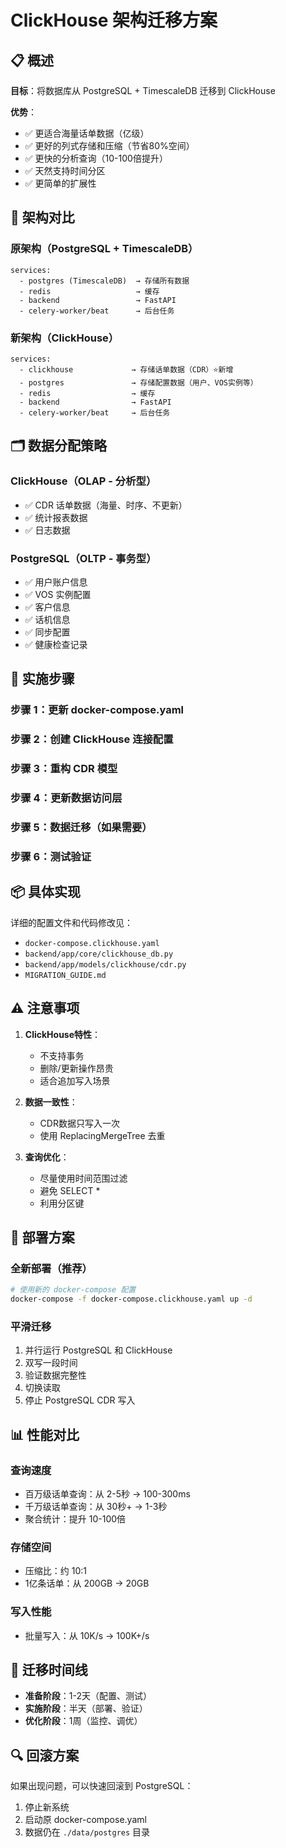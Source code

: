 # ClickHouse 架构迁移方案

## 📋 概述

**目标**：将数据库从 PostgreSQL + TimescaleDB 迁移到 ClickHouse

**优势**：
- ✅ 更适合海量话单数据（亿级）
- ✅ 更好的列式存储和压缩（节省80%空间）
- ✅ 更快的分析查询（10-100倍提升）
- ✅ 天然支持时间分区
- ✅ 更简单的扩展性

## 📐 架构对比

### 原架构（PostgreSQL + TimescaleDB）
```
services:
  - postgres (TimescaleDB)  → 存储所有数据
  - redis                   → 缓存
  - backend                 → FastAPI
  - celery-worker/beat      → 后台任务
```

### 新架构（ClickHouse）
```
services:
  - clickhouse             → 存储话单数据（CDR）⭐新增
  - postgres               → 存储配置数据（用户、VOS实例等）
  - redis                  → 缓存
  - backend                → FastAPI
  - celery-worker/beat     → 后台任务
```

## 🗂️ 数据分配策略

### ClickHouse（OLAP - 分析型）
- ✅ CDR 话单数据（海量、时序、不更新）
- ✅ 统计报表数据
- ✅ 日志数据

### PostgreSQL（OLTP - 事务型）
- ✅ 用户账户信息
- ✅ VOS 实例配置
- ✅ 客户信息
- ✅ 话机信息
- ✅ 同步配置
- ✅ 健康检查记录

## 🔧 实施步骤

### 步骤 1：更新 docker-compose.yaml

### 步骤 2：创建 ClickHouse 连接配置

### 步骤 3：重构 CDR 模型

### 步骤 4：更新数据访问层

### 步骤 5：数据迁移（如果需要）

### 步骤 6：测试验证

## 📦 具体实现

详细的配置文件和代码修改见：
- `docker-compose.clickhouse.yaml`
- `backend/app/core/clickhouse_db.py`
- `backend/app/models/clickhouse/cdr.py`
- `MIGRATION_GUIDE.md`

## ⚠️ 注意事项

1. **ClickHouse特性**：
   - 不支持事务
   - 删除/更新操作昂贵
   - 适合追加写入场景

2. **数据一致性**：
   - CDR数据只写入一次
   - 使用 ReplacingMergeTree 去重

3. **查询优化**：
   - 尽量使用时间范围过滤
   - 避免 SELECT *
   - 利用分区键

## 🚀 部署方案

### 全新部署（推荐）
```bash
# 使用新的 docker-compose 配置
docker-compose -f docker-compose.clickhouse.yaml up -d
```

### 平滑迁移
1. 并行运行 PostgreSQL 和 ClickHouse
2. 双写一段时间
3. 验证数据完整性
4. 切换读取
5. 停止 PostgreSQL CDR 写入

## 📊 性能对比

### 查询速度
- 百万级话单查询：从 2-5秒 → 100-300ms
- 千万级话单查询：从 30秒+ → 1-3秒
- 聚合统计：提升 10-100倍

### 存储空间
- 压缩比：约 10:1
- 1亿条话单：从 200GB → 20GB

### 写入性能
- 批量写入：从 10K/s → 100K+/s

## 🎯 迁移时间线

- **准备阶段**：1-2天（配置、测试）
- **实施阶段**：半天（部署、验证）
- **优化阶段**：1周（监控、调优）

## 🔍 回滚方案

如果出现问题，可以快速回滚到 PostgreSQL：
1. 停止新系统
2. 启动原 docker-compose.yaml
3. 数据仍在 `./data/postgres` 目录


